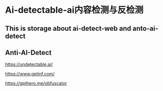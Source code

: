 Ai-detectable-ai内容检测与反检测
===

## This is storage about ai-detect-web and anto-ai-detect





## Anti-AI-Detect
https://undetectable.ai/

https://www.gptinf.com/

https://gpthero.me/obfuscator


